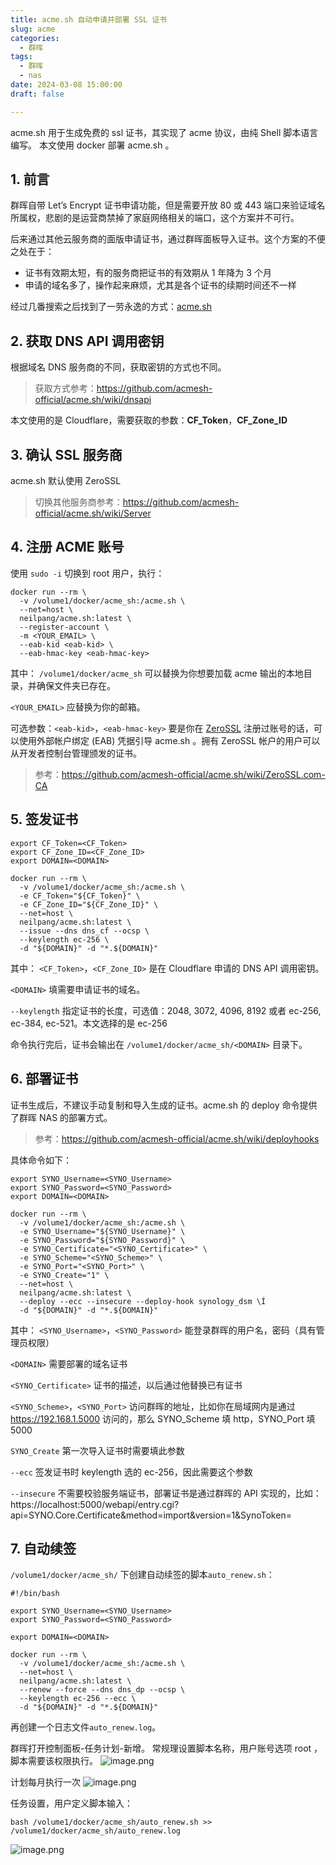 ```yaml
---
title: acme.sh 自动申请并部署 SSL 证书
slug: acme
categories:
  - 群晖
tags:
  - 群晖
  - nas
date: 2024-03-08 15:00:00
draft: false

---
```


acme.sh 用于生成免费的 ssl 证书，其实现了 acme 协议，由纯 Shell 脚本语言编写。
本文使用 docker 部署 acme.sh 。

<!--more-->

## 1. 前言

群晖自带 Let’s Encrypt 证书申请功能，但是需要开放 80 或 443 端口来验证域名所属权，悲剧的是运营商禁掉了家庭网络相关的端口，这个方案并不可行。

后来通过其他云服务商的面版申请证书，通过群晖面板导入证书。这个方案的不便之处在于：

- 证书有效期太短，有的服务商把证书的有效期从 1 年降为 3 个月
- 申请的域名多了，操作起来麻烦，尤其是各个证书的续期时间还不一样

经过几番搜索之后找到了一劳永逸的方式：[acme.sh](https://github.com/acmesh-official/acme.sh)

## 2. 获取 DNS API 调用密钥

根据域名 DNS 服务商的不同，获取密钥的方式也不同。

> 获取方式参考：https://github.com/acmesh-official/acme.sh/wiki/dnsapi

本文使用的是 Cloudflare，需要获取的参数：**CF_Token**，**CF_Zone_ID**

## 3. 确认 SSL 服务商

acme.sh 默认使用 ZeroSSL

> 切换其他服务商参考：https://github.com/acmesh-official/acme.sh/wiki/Server

## 4. 注册 ACME 账号

使用 `sudo -i` 切换到 root 用户，执行：

```
docker run --rm \
  -v /volume1/docker/acme_sh:/acme.sh \
  --net=host \
  neilpang/acme.sh:latest \
  --register-account \
  -m <YOUR_EMAIL> \
  --eab-kid <eab-kid> \
  --eab-hmac-key <eab-hmac-key>
```

其中：
`/volume1/docker/acme_sh` 可以替换为你想要加载 acme 输出的本地目录，并确保文件夹已存在。

`<YOUR_EMAIL>` 应替换为你的邮箱。

可选参数：`<eab-kid>`，`<eab-hmac-key>`
要是你在 [ZeroSSL](https://app.zerossl.com) 注册过账号的话，可以使用外部帐户绑定 (EAB) 凭据引导 acme.sh 。拥有 ZeroSSL 帐户的用户可以从开发者控制台管理颁发的证书。

> 参考：https://github.com/acmesh-official/acme.sh/wiki/ZeroSSL.com-CA

## 5. 签发证书

```
export CF_Token=<CF_Token>
export CF_Zone_ID=<CF_Zone_ID>
export DOMAIN=<DOMAIN>

docker run --rm \
  -v /volume1/docker/acme_sh:/acme.sh \
  -e CF_Token="${CF_Token}" \
  -e CF_Zone_ID="${CF_Zone_ID}" \
  --net=host \
  neilpang/acme.sh:latest \
  --issue --dns dns_cf --ocsp \
  --keylength ec-256 \
  -d "${DOMAIN}" -d "*.${DOMAIN}"
```

其中：
`<CF_Token>`，`<CF_Zone_ID>` 是在 Cloudflare 申请的 DNS API 调用密钥。

`<DOMAIN>` 填需要申请证书的域名。

`--keylength` 指定证书的长度，可选值：2048, 3072, 4096, 8192 或者 ec-256, ec-384, ec-521。本文选择的是 ec-256

命令执行完后，证书会输出在 `/volume1/docker/acme_sh/<DOMAIN>` 目录下。

## 6. 部署证书

证书生成后，不建议手动复制和导入生成的证书。acme.sh 的 deploy 命令提供了群晖 NAS 的部署方式。

> 参考：https://github.com/acmesh-official/acme.sh/wiki/deployhooks

具体命令如下：

```
export SYNO_Username=<SYNO_Username>
export SYNO_Password=<SYNO_Password>
export DOMAIN=<DOMAIN>

docker run --rm \
  -v /volume1/docker/acme_sh:/acme.sh \
  -e SYNO_Username="${SYNO_Username}" \
  -e SYNO_Password="${SYNO_Password}" \
  -e SYNO_Certificate="<SYNO_Certificate>" \
  -e SYNO_Scheme="<SYNO_Scheme>" \
  -e SYNO_Port="<SYNO_Port>" \
  -e SYNO_Create="1" \
  --net=host \
  neilpang/acme.sh:latest \
  --deploy --ecc --insecure --deploy-hook synology_dsm \Í
  -d "${DOMAIN}" -d "*.${DOMAIN}"
```

其中：
`<SYNO_Username>`，`<SYNO_Password>` 能登录群晖的用户名，密码（具有管理员权限）

`<DOMAIN>` 需要部署的域名证书

`<SYNO_Certificate>` 证书的描述，以后通过他替换已有证书

`<SYNO_Scheme>`，`<SYNO_Port>` 访问群晖的地址，比如你在局域网内是通过 https://192.168.1.5000 访问的，那么 SYNO_Scheme 填 http，SYNO_Port 填 5000

`SYNO_Create` 第一次导入证书时需要填此参数

`--ecc` 签发证书时 keylength 选的 ec-256，因此需要这个参数

`--insecure` 不需要校验服务端证书，部署证书是通过群晖的 API 实现的，比如：https://localhost:5000/webapi/entry.cgi?api=SYNO.Core.Certificate&method=import&version=1&SynoToken=

## 7. 自动续签

`/volume1/docker/acme_sh/` 下创建自动续签的脚本`auto_renew.sh`：

```
#!/bin/bash

export SYNO_Username=<SYNO_Username>
export SYNO_Password=<SYNO_Password>

export DOMAIN=<DOMAIN>

docker run --rm \
  -v /volume1/docker/acme_sh:/acme.sh \
  --net=host \
  neilpang/acme.sh:latest \
  --renew --force --dns dns_dp --ocsp \
  --keylength ec-256 --ecc \
  -d "${DOMAIN}" -d "*.${DOMAIN}"
```

再创建一个日志文件`auto_renew.log`。

群晖打开控制面板-任务计划-新增。
常规理设置脚本名称，用户账号选项 root ，脚本需要该权限执行。
![image.png](https://r.xulinfeng.xyz/linden/2024/05/33121fe4c19a02ed51aceec01a7095b1.png)

计划每月执行一次
![image.png](https://r.xulinfeng.xyz/linden/2024/05/00e890aa270be46fe6247f2ef6cab997.png)

任务设置，用户定义脚本输入：

```
bash /volume1/docker/acme_sh/auto_renew.sh >> /volume1/docker/acme_sh/auto_renew.log
```

![image.png](https://r.xulinfeng.xyz/linden/2024/05/35dbe1653724c174304dfd7fb3646dbc.png)
